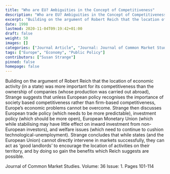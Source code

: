 ```yaml
---
title: "Who are EU? Ambiguities in the Concept of Competitiveness"
description: "Who are EU? Ambiguities in the Concept of Competitiveness"
excerpt: "Building on the argument of Robert Reich that the location of economic activity (in a state) was more important for its competitiveness than the ownership of companies (whose production was carried out abroad), Strange suggests that unless European policy recognises the importance of society based competitiveness rather than firm-based competitiveness, Europe’s economic problems cannot be overcome. Strange then discusses European trade policy (which needs to be more predictable), investment policy (which should be more open), European Monetary Union (which while stabilising may have little effect on inward investment from non-European investors), and welfare issues (which need to continue to cushion technological-unemployment). Strange concludes that while states (and the European Union) cannot directly intervene in markets successfully, they can act as ‘good landlords’ to encourage the location of activities on their territory, and by doing so gain the benefits which Reich suggests are possible."
date: 1998
lastmod: 2020-11-04T09:19:42+01:00
draft: false
weight: 50
images: []
categories: ["Journal Article", "Journal: Journal of Common Market Studies", "Publisher: The University Association for Contemporary European Studies", "Wiley"]
tags: ["Europe", "Economy", "Public Policy"]
contributors: ["Susan Strange"]
pinned: false
homepage: false
---
```


Building on the argument of Robert Reich that the location of economic activity (in a state) was more important for its competitiveness than the ownership of companies (whose production was carried out abroad), Strange suggests that unless European policy recognises the importance of society based competitiveness rather than firm-based competitiveness, Europe’s economic problems cannot be overcome. Strange then discusses European trade policy (which needs to be more predictable), investment policy (which should be more open), European Monetary Union (which while stabilising may have little effect on inward investment from non-European investors), and welfare issues (which need to continue to cushion technological-unemployment). Strange concludes that while states (and the European Union) cannot directly intervene in markets successfully, they can act as ‘good landlords’ to encourage the location of activities on their territory, and by doing so gain the benefits which Reich suggests   are possible.

Journal of Common Market Studies. Volume: 36 Issue: 1. Pages 101-114